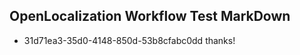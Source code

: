 ## OpenLocalization Workflow Test MarkDown
* 31d71ea3-35d0-4148-850d-53b8cfabc0dd 
thanks!<!--HONumber=Mar16_HO2-->

